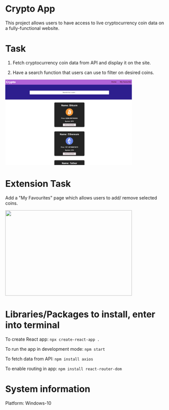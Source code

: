 # Crypto App
This project allows users to have access to live cryptocurrency coin data on a fully-functional website.

# Task
1. Fetch cryptocurrency coin data from API and display it on the site.

2. Have a search function that users can use to filter on desired coins.
<img src="https://raw.githubusercontent.com/yichen101/Cryptoapp/main/Images/HomePage.png" width="400" height="270">

# Extension Task
Add a "My Favourites" page which allows users to add/ remove selected coins.

<img src="https://github.com/yichen101/Cryptoapp/main/Images/FavouritesPage.png" width="400" height="270">

# Libraries/Packages to install, enter into terminal
To create React app: `npx create-react-app .`

To run the app in development mode: `npm start` 

To fetch data from API: `npm install axios`

To enable routing in app: `npm install react-router-dom`

# System information
Platform: Windows-10
